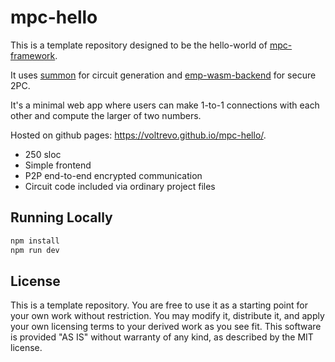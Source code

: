 # mpc-hello

This is a template repository designed to be the hello-world of
[mpc-framework](https://github.com/voltrevo/mpc-framework).

It uses [summon](https://github.com/voltrevo/summon) for circuit generation
and [emp-wasm-backend](https://github.com/voltrevo/emp-wasm-backend) for
secure 2PC.

It's a minimal web app where users can make 1-to-1 connections with each other
and compute the larger of two numbers.

Hosted on github pages: https://voltrevo.github.io/mpc-hello/.

- 250 sloc
- Simple frontend
- P2P end-to-end encrypted communication
- Circuit code included via ordinary project files

## Running Locally

```sh
npm install
npm run dev
```

## License

This is a template repository. You are free to use it as a starting point for
your own work without restriction. You may modify it, distribute it, and apply
your own licensing terms to your derived work as you see fit. This software is
provided "AS IS" without warranty of any kind, as described by the MIT license.
